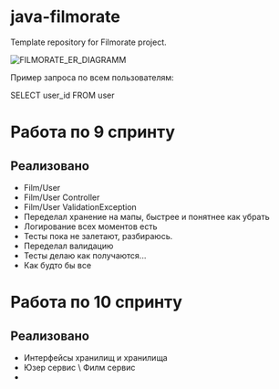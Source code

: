 # java-filmorate
Template repository for Filmorate project.

![FILMORATE_ER_DIAGRAMM](/home/yura/IdeaProjects/java-filmorateFilmorate.png)


Пример запроса по всем пользователям:

SELECT user_id
FROM user


# Работа по 9 спринту
## Реализовано
* Film/User
* Film/User Controller
* Film/User ValidationException
* Переделал хранение на мапы, быстрее и понятнее как убрать 
* Логирование всех моментов есть
* Тесты пока не залетают, разбираюсь.
* Переделал валидацию
* Тесты делаю как получаются...
* Как будто бы все

# Работа по 10 спринту
## Реализовано
* Интерфейсы хранилищ и хранилища
* Юзер сервис \ Филм сервис
* 
